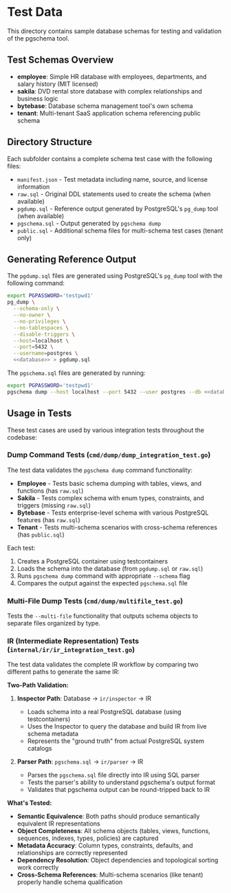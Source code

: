 # Test Data

This directory contains sample database schemas for testing and validation of the pgschema tool.

## Test Schemas Overview

- **employee**: Simple HR database with employees, departments, and salary history (MIT licensed)
- **sakila**: DVD rental store database with complex relationships and business logic  
- **bytebase**: Database schema management tool's own schema
- **tenant**: Multi-tenant SaaS application schema referencing public schema

## Directory Structure

Each subfolder contains a complete schema test case with the following files:

- `manifest.json` - Test metadata including name, source, and license information
- `raw.sql` - Original DDL statements used to create the schema (when available)
- `pgdump.sql` - Reference output generated by PostgreSQL's `pg_dump` tool (when available)
- `pgschema.sql` - Output generated by `pgschema dump`
- `public.sql` - Additional schema files for multi-schema test cases (tenant only)

## Generating Reference Output

The `pgdump.sql` files are generated using PostgreSQL's `pg_dump` tool with the following command:

```bash
export PGPASSWORD='testpwd1'
pg_dump \
  --schema-only \
  --no-owner \
  --no-privileges \
  --no-tablespaces \
  --disable-triggers \
  --host=localhost \
  --port=5432 \
  --username=postgres \
  <<database>> > pgdump.sql
```

The `pgschema.sql` files are generated by running:

```bash
export PGPASSWORD='testpwd1'
pgschema dump --host localhost --port 5432 --user postgres --db <<database>> --schema <<schema>>
```

## Usage in Tests

These test cases are used by various integration tests throughout the codebase:

### Dump Command Tests (`cmd/dump/dump_integration_test.go`)

The test data validates the `pgschema dump` command functionality:

- **Employee** - Tests basic schema dumping with tables, views, and functions (has `raw.sql`)
- **Sakila** - Tests complex schema with enum types, constraints, and triggers (missing `raw.sql`)  
- **Bytebase** - Tests enterprise-level schema with various PostgreSQL features (has `raw.sql`)
- **Tenant** - Tests multi-schema scenarios with cross-schema references (has `public.sql`)

Each test:

1. Creates a PostgreSQL container using testcontainers
2. Loads the schema into the database (from `pgdump.sql` or `raw.sql`)
3. Runs `pgschema dump` command with appropriate `--schema` flag
4. Compares the output against the expected `pgschema.sql` file

### Multi-File Dump Tests (`cmd/dump/multifile_test.go`)

Tests the `--multi-file` functionality that outputs schema objects to separate files organized by type.

### IR (Intermediate Representation) Tests (`internal/ir/ir_integration_test.go`)

The test data validates the complete IR workflow by comparing two different paths to generate the same IR:

**Two-Path Validation:**

1. **Inspector Path**: Database → `ir/inspector` → IR
   - Loads schema into a real PostgreSQL database (using testcontainers)
   - Uses the Inspector to query the database and build IR from live schema metadata
   - Represents the "ground truth" from actual PostgreSQL system catalogs

2. **Parser Path**: `pgschema.sql` → `ir/parser` → IR
   - Parses the `pgschema.sql` file directly into IR using SQL parser
   - Tests the parser's ability to understand pgschema's output format
   - Validates that pgschema output can be round-tripped back to IR

**What's Tested:**

- **Semantic Equivalence**: Both paths should produce semantically equivalent IR representations
- **Object Completeness**: All schema objects (tables, views, functions, sequences, indexes, types, policies) are captured
- **Metadata Accuracy**: Column types, constraints, defaults, and relationships are correctly represented
- **Dependency Resolution**: Object dependencies and topological sorting work correctly
- **Cross-Schema References**: Multi-schema scenarios (like tenant) properly handle schema qualification
